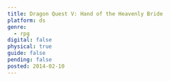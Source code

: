 ```yaml
---
title: Dragon Quest V: Hand of the Heavenly Bride
platform: ds
genre:
  - rpg
digital: false
physical: true
guide: false
pending: false
posted: 2014-02-10
---
```

